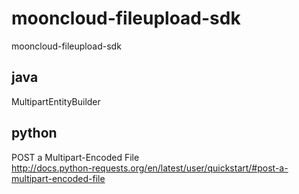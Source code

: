 # mooncloud-fileupload-sdk
mooncloud-fileupload-sdk

## java
MultipartEntityBuilder

## python  
POST a Multipart-Encoded File  
http://docs.python-requests.org/en/latest/user/quickstart/#post-a-multipart-encoded-file  
